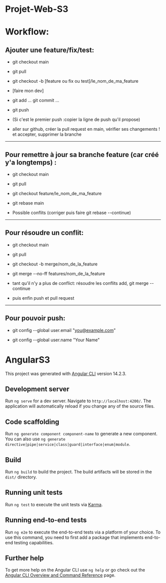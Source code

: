 # Projet-Web-S3

# Workflow:

## Ajouter une feature/fix/test:

* git checkout main

* git pull

* git checkout -b [feature ou fix ou test]/le_nom_de_ma_feature

* [faire mon dev]

* git add ... git commit ...

* git push

* (Si c'est le premier push :copier la ligne de push qu'il propose)

* aller sur github, créer la pull request en main, vérifier ses changements ! et accepter, supprimer la branche

----------------------

## Pour remettre à jour sa branche feature (car créé y'a longtemps) :

* git checkout main

* git pull

* git checkout feature/le_nom_de_ma_feature

* git rebase main

* Possible conflits (corriger puis faire git rebase --continue)

-------------

## Pour résoudre un conflit:

* git checkout main

* git pull

* git checkout -b merge/nom_de_la_feature

* git merge --no-ff features/nom_de_la_feature

* tant qu'il n'y a plus de conflict: résoudre les conflits add, git merge --continue

* puis enfin push et pull request

---------------------

## Pour pouvoir push:

* git config --global user.email "you@example.com"

* git config --global user.name "Your Name"

# AngularS3

This project was generated with [Angular CLI](https://github.com/angular/angular-cli) version 14.2.3.

## Development server

Run `ng serve` for a dev server. Navigate to `http://localhost:4200/`. The application will automatically reload if you change any of the source files.

## Code scaffolding

Run `ng generate component component-name` to generate a new component. You can also use `ng generate directive|pipe|service|class|guard|interface|enum|module`.

## Build

Run `ng build` to build the project. The build artifacts will be stored in the `dist/` directory.

## Running unit tests

Run `ng test` to execute the unit tests via [Karma](https://karma-runner.github.io).

## Running end-to-end tests

Run `ng e2e` to execute the end-to-end tests via a platform of your choice. To use this command, you need to first add a package that implements end-to-end testing capabilities.

## Further help

To get more help on the Angular CLI use `ng help` or go check out the [Angular CLI Overview and Command Reference](https://angular.io/cli) page.


